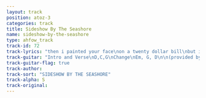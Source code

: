 ```yaml
---
layout: track
position: atoz-3
categories: track
title: Sideshow By The Seashore
name: sideshow-by-the-seashore
type: ahfow_track
track-id: 72
track-lyrics: "then i painted your face\non a twenty dollar bill\nbut it isn't legal tender\nand i think about you still\nand all the comfort in words\nprovide no comfort\nwe can all go mad together\nthat's what friends are for\n\nand at the sideshow by the seashore\nthe girls are dressed as mermaids\nan electrical storm has caught us in a trap\nmaybe if i yell at you\nyou'll trust in what i'm sayin'\nbut i'm keepin' all the secrets\nand i have nothing else to say"
track-guitar: "Intro and Verse\nD,C,G\nChange\nEm, G, D\n\n(provided by Drew)"
track-guitar-flag: true
track-author: 
track-sort: "SIDESHOW BY THE SEASHORE"
track-alpha: S
track-original: 
---
```

